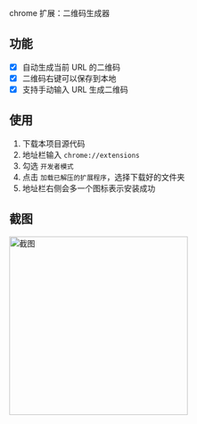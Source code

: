 chrome 扩展：二维码生成器

## 功能
- [x] 自动生成当前 URL 的二维码
- [x] 二维码右键可以保存到本地
- [x] 支持手动输入 URL 生成二维码

## 使用
1. 下载本项目源代码
1. 地址栏输入 `chrome://extensions`
1. 勾选 `开发者模式`
1. 点击 `加载已解压的扩展程序`，选择下载好的文件夹
1. 地址栏右侧会多一个图标表示安装成功

## 截图
<img width="320" src="https://user-images.githubusercontent.com/8413791/33548368-e8642ab8-d921-11e7-84c7-feb2a23717e1.png" alt="截图">
